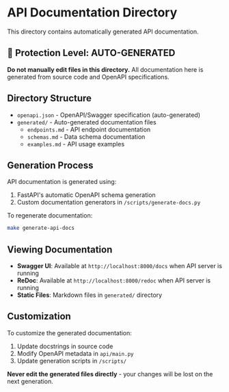 <!-- 🚫 AI_MODIFY_PROHIBITED -->
<!-- This directory contains auto-generated API documentation -->

# API Documentation Directory

This directory contains automatically generated API documentation. 

## 🚫 Protection Level: AUTO-GENERATED

**Do not manually edit files in this directory.** All documentation here is generated from source code and OpenAPI specifications.

## Directory Structure

- `openapi.json` - OpenAPI/Swagger specification (auto-generated)
- `generated/` - Auto-generated documentation files
  - `endpoints.md` - API endpoint documentation
  - `schemas.md` - Data schema documentation
  - `examples.md` - API usage examples

## Generation Process

API documentation is generated using:
1. FastAPI's automatic OpenAPI schema generation
2. Custom documentation generators in `/scripts/generate-docs.py`

To regenerate documentation:
```bash
make generate-api-docs
```

## Viewing Documentation

- **Swagger UI**: Available at `http://localhost:8000/docs` when API server is running
- **ReDoc**: Available at `http://localhost:8000/redoc` when API server is running
- **Static Files**: Markdown files in `generated/` directory

## Customization

To customize the generated documentation:
1. Update docstrings in source code
2. Modify OpenAPI metadata in `api/main.py`
3. Update generation scripts in `/scripts/`

**Never edit the generated files directly** - your changes will be lost on the next generation.